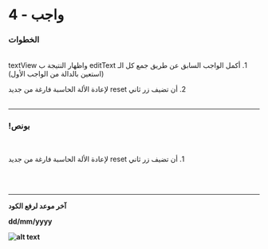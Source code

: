 
# واجب  - 4
### الخطوات 

<br>
&#x202b; 1. أكمل الواجب السابق عن طريق جمع كل الـ editText 
واظهار النتيجة ب textView (استعين بالدالة  من الواجب الأول)

<br>

&#x202b; 2. أن تضيف زر ثاني  reset لإعادة الألة الحاسبة فارغة من جديد
<br>
<br>
<hr>

### !بونص 

<br>

&#x202b; 1. أن تضيف زر ثاني  reset لإعادة الألة الحاسبة فارغة من جديد

<br>
<br>
<hr>
<b>آخر موعد لرفع الكود

&#x202b; dd/mm/yyyy

![alt text](https://lh4.googleusercontent.com/dm9T_iz8OnZRN0W6ETaiJ1u9vFi_YyPcgattIdJ-VdWUqspzcf8mg5cfHZPIR2jXaYfLNIH20XjHMRHxgJjkTnUQsfUxraV9iEXCDDPPRhGQoNxdXc-WIg9K2I5N80tdm9eG5Iza5l8)
